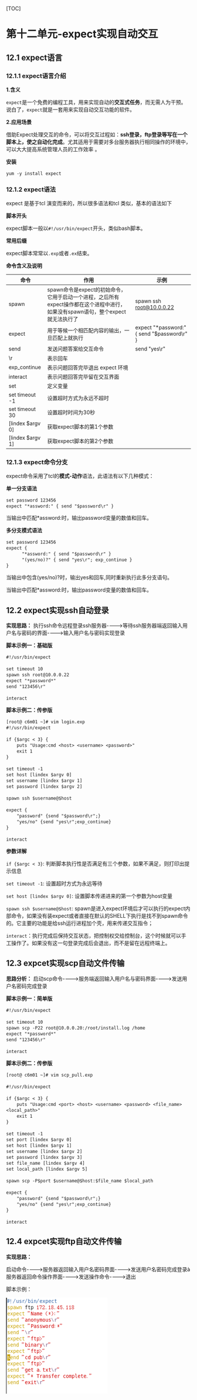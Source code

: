 [TOC]







# 第十二单元-expect实现自动交互



## 12.1 expect语言

### 12.1.1 expect语言介绍

**1.含义**

`expect`是一个免费的编程工具，用来实现自动的**交互式任务**，而无需人为干预。说白了，`expect`就是一套用来实现自动交互功能的软件。

**2.应用场景**

借助Expect处理交互的命令，可以将交互过程如：**ssh登录，ftp登录等写在一个脚本上，使之自动化完成**。尤其适用于需要对多台服务器执行相同操作的环境中，可以大大提高系统管理人员的工作效率 。

**安装**

```
yum -y install expect
```



### 12.1.2 expect语法

expect 是基于tcl 演变而来的，所以很多语法和tcl 类似，基本的语法如下

**脚本开头**

expect脚本一般以`#!/usr/bin/expect`开头，类似bash脚本。

**常用后缀**

expect脚本常常以`.exp`或者`.ex`结束。

**命令含义及说明**

| 命令             | 作用                                                         | 示例                                       |
| ---------------- | ------------------------------------------------------------ | ------------------------------------------ |
| spawn            | spawn命令是expect的初始命令，它用于启动一个进程，之后所有expect操作都在这个进程中进行，如果没有spawn语句，整个expect就无法执行了 | spawn ssh root@10.0.0.22                   |
| expect           | 用于等候一个相匹配内容的输出，一旦匹配上就执行               | expect "*password:" { send "$password\r" } |
| send             | 发送问题答案给交互命令                                       | send "yes\r"                               |
| \r               | 表示回车                                                     |                                            |
| exp_continue     | 表示问题回答完毕退出 expect 环境                             |                                            |
| interact         | 表示问题回答完毕留在交互界面                                 |                                            |
| set              | 定义变量                                                     |                                            |
| set timeout -1   | 设置超时方式为永远不超时                                     |                                            |
| set timeout 30   | 设置超时时间为30秒                                           |                                            |
| [lindex $argv 0] | 获取expect脚本的第1个参数                                    |                                            |
| [lindex $argv 1] | 获取expect脚本的第2个参数                                    |                                            |

### 12.1.3 expect命令分支

expect命令采用了tcl的**模式-动作**语法，此语法有以下几种模式：

**单一分支语法**

```shell
set password 123456
expect "*assword:" { send "$password\r" }
```

当输出中匹配*assword:时，输出password变量的数值和回车。

**多分支模式语法**

```shell
set password 123456
expect {
      "*assword:" { send "$password\r" }
      "(yes/no)?" { send "yes\r"; exp_continue }
}
```

当输出中包含(yes/no)?时，输出yes和回车,同时重新执行此多分支语句。

当输出中匹配*assword:时，输出password变量的数值和回车。







## 12.2 expect实现ssh自动登录

**实现思路：**
执行ssh命令远程登录ssh服务器---->等待ssh服务器端返回输入用户名与密码的界面---->输入用户名与密码实现登录



**脚本示例一：基础版**

```shell
#!/usr/bin/expect

set timeout 10
spawn ssh root@10.0.0.22
expect "*password*"
send "123456\r"

interact
```

**脚本示例二：传参版**

```shell
[root@ c6m01 ~]# vim login.exp
#!/usr/bin/expect

if {$argc < 3} {
    puts "Usage:cmd <host> <username> <password>"
    exit 1
}

set timeout -1
set host [lindex $argv 0]
set username [lindex $argv 1]
set password [lindex $argv 2]

spawn ssh $username@$host

expect {
    "password" {send "$password\r";}
    "yes/no" {send "yes\r";exp_continue}
}

interact
```

**参数详解**

`if {$argc < 3}`: 判断脚本执行性是否满足有三个参数，如果不满足，则打印出提示信息

`set timeout -1`: 设置超时方式为永远等待

`set host [lindex $argv 0]`: 设置脚本传递进来的第一个参数为host变量

`spawn ssh $username@$host`: spawn是进入expect环境后才可以执行的expect内部命令，如果没有装expect或者直接在默认的SHELL下执行是找不到spawn命令的。它主要的功能是给ssh运行进程加个壳，用来传递交互指令；

`interact`：执行完成后保持交互状态，把控制权交给控制台，这个时候就可以手工操作了。如果没有这一句登录完成后会退出，而不是留在远程终端上。



## 12.3 expcet实现scp自动文件传输

**思路分析：**
启动scp命令---->服务端返回输入用户名与密码界面---->发送用户名密码完成登录



**脚本示例一：简单版**

```shell
#!/usr/bin/expect

set timeout 10
spawn scp -P22 root@10.0.0.20:/root/install.log /home
expect "*password*"
send "123456\r"

interact
```

**脚本示例二：传参版**

```shell
[root@ c6m01 ~]# vim scp_pull.exp

#!/usr/bin/expect

if {$argc < 3} {
    puts "Usage:cmd <port> <host> <username> <password> <file_name> <local_path>"
    exit 1
}

set timeout -1
set port [lindex $argv 0]
set host [lindex $argv 1]
set username [lindex $argv 2]
set password [lindex $argv 3]
set file_name [lindex $argv 4]
set local_path [lindex $argv 5]

spawn scp -P$port $username@$host:$file_name $local_path

expect {
    "password" {send "$password\r";}
    "yes/no" {send "yes\r";exp_continue}
}

interact

```





## 12.4 expcet实现ftp自动文件传输

**实现思路：**

启动命令---->服务器返回输入用户名密码界面---->发送用户名密码完成登录à服务器返回命令操作界面---->发送操作命令---->退出





脚本示例：



![1571278728155](assets/1571278728155.png)







